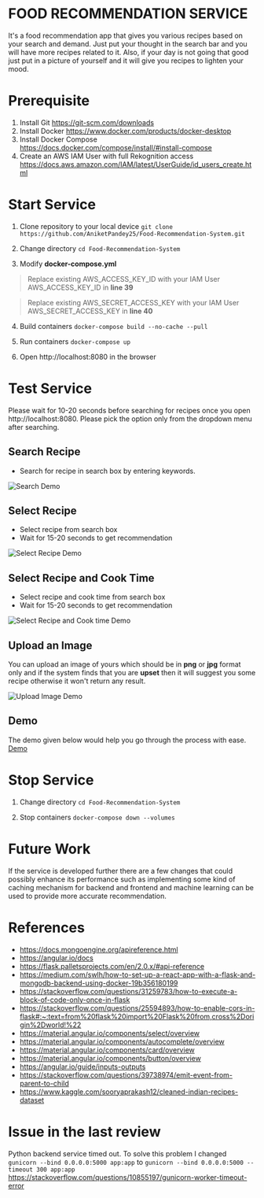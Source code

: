 # FOOD RECOMMENDATION SERVICE
It's a food recommendation app that gives you various recipes based on your search and demand. Just put your thought in the search bar and you will have more recipes related to it. Also, if your day is not going that good just put in a picture of yourself and it will give you recipes to lighten your mood.

# Prerequisite
1. Install Git https://git-scm.com/downloads
2. Install Docker https://www.docker.com/products/docker-desktop
3. Install Docker Compose https://docs.docker.com/compose/install/#install-compose
4. Create an AWS IAM User with full Rekognition access https://docs.aws.amazon.com/IAM/latest/UserGuide/id_users_create.html

# Start Service
1. Clone repository to your local device
`git clone https://github.com/AniketPandey25/Food-Recommendation-System.git`

2. Change directory
`cd Food-Recommendation-System`

3. Modify **docker-compose.yml**  
>Replace existing AWS_ACCESS_KEY_ID with your IAM User AWS_ACCESS_KEY_ID in **line 39**  

>Replace existing AWS_SECRET_ACCESS_KEY with your IAM User AWS_SECRET_ACCESS_KEY in **line 40**  

4. Build containers
`docker-compose build --no-cache --pull`

5. Run containers
`docker-compose up`

6. Open http://localhost:8080 in the browser

# Test Service
Please wait for 10-20 seconds before searching for recipes once you open http://localhost:8080. Please pick the option only from the dropdown menu after searching.
## Search Recipe
- Search for recipe in search box by entering keywords.

![Search Demo](https://jtp-technical-project-bucket.s3.ap-south-1.amazonaws.com/images/search.png)
## Select Recipe
- Select recipe from search box
- Wait for 15-20 seconds to get recommendation

![Select Recipe Demo](https://jtp-technical-project-bucket.s3.ap-south-1.amazonaws.com/images/select_recipe.png)
## Select Recipe and Cook Time
- Select recipe and cook time from search box
- Wait for 15-20 seconds to get recommendation

![Select Recipe and Cook time Demo](https://jtp-technical-project-bucket.s3.ap-south-1.amazonaws.com/images/select_recipe_cooktime.png)
## Upload an Image
You can upload an image of yours which should be in **png** or **jpg** format only and if the system finds that you are **upset** then it will suggest you some recipe otherwise it won't return any result.

![Upload Image Demo](https://jtp-technical-project-bucket.s3.ap-south-1.amazonaws.com/images/upload_image.png)
## Demo
The demo given below would help you go through the process with ease.
[Demo](https://jtp-technical-project-bucket.s3.ap-south-1.amazonaws.com/videos/demo_functionality.mkv)

# Stop Service
1. Change directory
`cd Food-Recommendation-System`

2. Stop containers
`docker-compose down --volumes`

# Future Work
If the service is developed further there are a few changes that could possibly enhance its performance such as implementing some kind of caching mechanism for backend and frontend and machine learning can be used to provide more accurate recommendation.

# References
- https://docs.mongoengine.org/apireference.html
- https://angular.io/docs
- https://flask.palletsprojects.com/en/2.0.x/#api-reference
- https://medium.com/swlh/how-to-set-up-a-react-app-with-a-flask-and-mongodb-backend-using-docker-19b356180199
- https://stackoverflow.com/questions/31259783/how-to-execute-a-block-of-code-only-once-in-flask
- https://stackoverflow.com/questions/25594893/how-to-enable-cors-in-flask#:~:text=from%20flask%20import%20Flask%20from,cross%2Dorigin%2Dworld!%22
- https://material.angular.io/components/select/overview
- https://material.angular.io/components/autocomplete/overview
- https://material.angular.io/components/card/overview
- https://material.angular.io/components/button/overview
- https://angular.io/guide/inputs-outputs
- https://stackoverflow.com/questions/39738974/emit-event-from-parent-to-child
- https://www.kaggle.com/sooryaprakash12/cleaned-indian-recipes-dataset

# Issue in the last review
 Python backend service timed out. To solve this problem I changed `gunicorn --bind 0.0.0.0:5000 app:app` to `gunicorn --bind 0.0.0.0:5000 --timeout 300 app:app` https://stackoverflow.com/questions/10855197/gunicorn-worker-timeout-error
